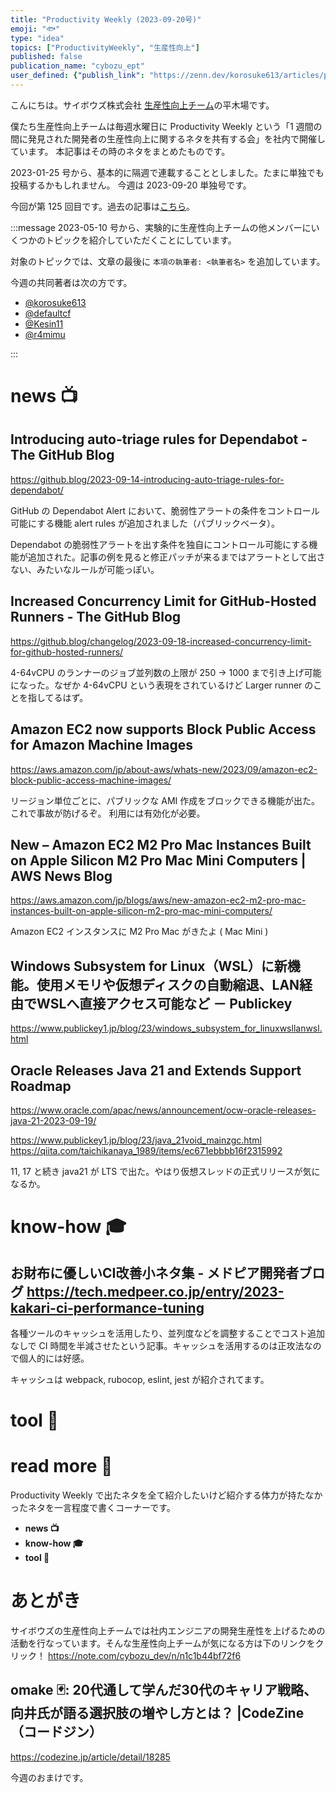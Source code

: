 ```yaml
---
title: "Productivity Weekly (2023-09-20号)"
emoji: "🐟"
type: "idea"
topics: ["ProductivityWeekly", "生産性向上"]
published: false
publication_name: "cybozu_ept"
user_defined: {"publish_link": "https://zenn.dev/korosuke613/articles/productivity-weekly-20230920"}
---
```


こんにちは。サイボウズ株式会社 [生産性向上チーム](https://note.com/cybozu_dev/n/n1c1b44bf72f6)の平木場です。

僕たち生産性向上チームは毎週水曜日に Productivity Weekly という「1 週間の間に発見された開発者の生産性向上に関するネタを共有する会」を社内で開催しています。
本記事はその時のネタをまとめたものです。


2023-01-25 号から、基本的に隔週で連載することとしました。たまに単独でも投稿するかもしれません。
今週は 2023-09-20 単独号です。

今回が第 125 回目です。過去の記事は[こちら](https://zenn.dev/topics/productivityweekly?order=latest)。

:::message
2023-05-10 号から、実験的に生産性向上チームの他メンバーにいくつかのトピックを紹介していただくことにしています。

対象のトピックでは、文章の最後に `本項の執筆者: <執筆者名>` を追加しています。

今週の共同著者は次の方です。
- [@korosuke613](https://zenn.dev/korosuke613)
- [@defaultcf](https://zenn.dev/defaultcf)
- [@Kesin11](https://zenn.dev/kesin11)
- [@r4mimu](https://zenn.dev/r4mimu)

:::

# news 📺

## Introducing auto-triage rules for Dependabot - The GitHub Blog
https://github.blog/2023-09-14-introducing-auto-triage-rules-for-dependabot/

GitHub の Dependabot Alert において、脆弱性アラートの条件をコントロール可能にする機能 alert rules が追加されました（パブリックベータ）。



Dependabot の脆弱性アラートを出す条件を独自にコントロール可能にする機能が追加された。記事の例を見ると修正パッチが来るまではアラートとして出さない、みたいなルールが可能っぽい。

## Increased Concurrency Limit for GitHub-Hosted Runners - The GitHub Blog 
https://github.blog/changelog/2023-09-18-increased-concurrency-limit-for-github-hosted-runners/

4-64vCPU のランナーのジョブ並列数の上限が 250 -> 1000 まで引き上げ可能になった。なぜか 4-64vCPU という表現をされているけど Larger runner のことを指してるはず。

## Amazon EC2 now supports Block Public Access for Amazon Machine Images
https://aws.amazon.com/jp/about-aws/whats-new/2023/09/amazon-ec2-block-public-access-machine-images/

リージョン単位ごとに、パブリックな AMI 作成をブロックできる機能が出た。これで事故が防げるぞ。
利用には有効化が必要。

## New – Amazon EC2 M2 Pro Mac Instances Built on Apple Silicon M2 Pro Mac Mini Computers | AWS News Blog
https://aws.amazon.com/jp/blogs/aws/new-amazon-ec2-m2-pro-mac-instances-built-on-apple-silicon-m2-pro-mac-mini-computers/

Amazon EC2 インスタンスに M2 Pro Mac がきたよ ( Mac Mini )

## Windows Subsystem for Linux（WSL）に新機能。使用メモリや仮想ディスクの自動縮退、LAN経由でWSLへ直接アクセス可能など － Publickey
https://www.publickey1.jp/blog/23/windows_subsystem_for_linuxwsllanwsl.html


## Oracle Releases Java 21 and Extends Support Roadmap
https://www.oracle.com/apac/news/announcement/ocw-oracle-releases-java-21-2023-09-19/

https://www.publickey1.jp/blog/23/java_21void_mainzgc.html
https://qiita.com/taichikanaya_1989/items/ec671ebbbb16f2315992

11, 17 と続き java21 が LTS で出た。やはり仮想スレッドの正式リリースが気になるか。

# know-how 🎓

## お財布に優しいCI改善小ネタ集 - メドピア開発者ブログ https://tech.medpeer.co.jp/entry/2023-kakari-ci-performance-tuning

各種ツールのキャッシュを活用したり、並列度などを調整することでコスト追加なしで CI 時間を半減させたという記事。キャッシュを活用するのは正攻法なので個人的には好感。

キャッシュは webpack, rubocop, eslint, jest が紹介されてます。

# tool 🔨

# read more 🍘
Productivity Weekly で出たネタを全て紹介したいけど紹介する体力が持たなかったネタを一言程度で書くコーナーです。

- **news 📺**
- **know-how 🎓**
- **tool 🔨**

# あとがき


サイボウズの生産性向上チームでは社内エンジニアの開発生産性を上げるための活動を行なっています。そんな生産性向上チームが気になる方は下のリンクをクリック！
https://note.com/cybozu_dev/n/n1c1b44bf72f6

<!-- :::message すみません、今週もおまけはお休みです...:::-->

## omake 🃏: 20代通して学んだ30代のキャリア戦略、向井氏が語る選択肢の増やし方とは？ |CodeZine（コードジン）
https://codezine.jp/article/detail/18285

今週のおまけです。

